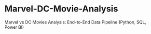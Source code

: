 # Marvel-DC-Movie-Analysis
Marvel vs DC Movies Analysis: End-to-End Data Pipeline (Python, SQL, Power BI)
